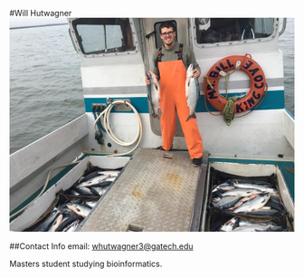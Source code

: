 #Will Hutwagner
![will](profile-pictures/hutwagner.jpg)

##Contact Info
email: whutwagner3@gatech.edu

Masters student studying bioinformatics. 
